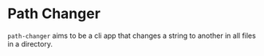 # Path Changer

`path-changer` aims to be a cli app that changes a string to another in all files in a directory.
